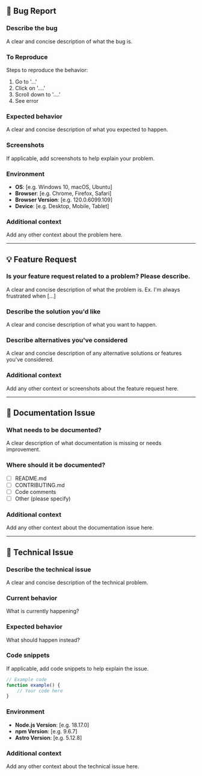 ## 🐛 Bug Report

### Describe the bug
A clear and concise description of what the bug is.

### To Reproduce
Steps to reproduce the behavior:
1. Go to '...'
2. Click on '....'
3. Scroll down to '....'
4. See error

### Expected behavior
A clear and concise description of what you expected to happen.

### Screenshots
If applicable, add screenshots to help explain your problem.

### Environment
- **OS**: [e.g. Windows 10, macOS, Ubuntu]
- **Browser**: [e.g. Chrome, Firefox, Safari]
- **Browser Version**: [e.g. 120.0.6099.109]
- **Device**: [e.g. Desktop, Mobile, Tablet]

### Additional context
Add any other context about the problem here.

---

## 💡 Feature Request

### Is your feature request related to a problem? Please describe.
A clear and concise description of what the problem is. Ex. I'm always frustrated when [...]

### Describe the solution you'd like
A clear and concise description of what you want to happen.

### Describe alternatives you've considered
A clear and concise description of any alternative solutions or features you've considered.

### Additional context
Add any other context or screenshots about the feature request here.

---

## 📝 Documentation Issue

### What needs to be documented?
A clear description of what documentation is missing or needs improvement.

### Where should it be documented?
- [ ] README.md
- [ ] CONTRIBUTING.md
- [ ] Code comments
- [ ] Other (please specify)

### Additional context
Add any other context about the documentation issue here.

---

## 🔧 Technical Issue

### Describe the technical issue
A clear and concise description of the technical problem.

### Current behavior
What is currently happening?

### Expected behavior
What should happen instead?

### Code snippets
If applicable, add code snippets to help explain the issue.

```javascript
// Example code
function example() {
    // Your code here
}
```

### Environment
- **Node.js Version**: [e.g. 18.17.0]
- **npm Version**: [e.g. 9.6.7]
- **Astro Version**: [e.g. 5.12.8]

### Additional context
Add any other context about the technical issue here. 